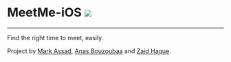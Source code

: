 # MeetMe-iOS ![](https://travis-ci.org/Startup-Systems-MeetMe/MeetMe-iOS.svg?branch=master)

----

Find the right time to meet, easily.

Project by [Mark Assad](https://github.com/marcalassad), [Anas Bouzoubaa](https://github.com/anasb) and [Zaid Haque](https://github.com/zaidhaque).